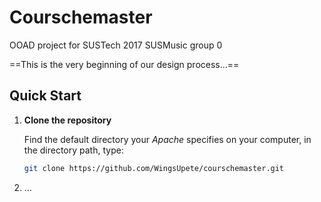 # Courschemaster
OOAD project for SUSTech 2017 SUSMusic group 0

==This is the very beginning of our design process...==



## Quick Start

1.  **Clone the repository**

    Find the default directory your *Apache* specifies on your computer, in the directory path, type:

    ```bash
    git clone https://github.com/WingsUpete/courschemaster.git
    ```

2.  …